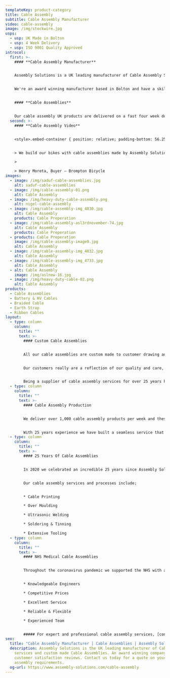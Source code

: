 ```yaml
---
templateKey: product-category
title: Cable Assembly
subtitle: Cable Assembly Manufacturer
video: cable-assembly
image: /img/stockwire.jpg
usps:
  - usp: UK Made in Bolton
  - usp: 4 Week Delivery
  - usp: ISO 9001 Quality Approved
introcol:
  first: >-
    #### **Cable Assembly Manufacturer**


    Assembly Solutions is a UK leading manufacturer of Cable Assembly Services. We boast an incredible 25 Years of cable assembly excellence and accredited to the International Standards of **ISO 9001** and **ISO 45001**.


    We're an award winning manufacturer based in Bolton and have a skilful team of 70 staff who help produce over 1,000 cable assemblies per week. Our friendly and focused operators are fully trained to the **Cable Assembly Standards of IPC** on all cable assembly production processes including; crimping, soldering, tinning and understanding acceptable tolerances set by the customer.


    #### **Cable Assemblies**


    Our cable assembly UK products are delivered on a fast four week delivery, from receipt of sample approval. We make a cable assembly sample for all new products to ensure that the customer is 100% satisfied and happy for us to commence with full volume production. We work to only the highest quality standards and proud that all our cable assemblies are manufactured in our family run British Bolton factory.
  second: >-
    #### **Cable Assembly Video**


    <style>.embed-container { position: relative; padding-bottom: 56.25%; height: 0; overflow: hidden; max-width: 100%; } .embed-container iframe, .embed-container object, .embed-container embed { position: absolute; top: 0; left: 0; width: 100%; height: 100%; }</style><div class='embed-container'><iframe src='https://www.youtube.com/embed/JM9UP2GiQ_M?loop=1&playlist=JM9UP2GiQ_M' frameborder='0' allowfullscreen></iframe></div>


    > We build our bikes with cable assemblies made by Assembly Solutions as their quality is first class and deliveries are always on time, which is vital for our fast moving production lines! The sales and engineering team are an absolute pleasure to deal with, very friendly and quick to respond to any technical changes and quotations. It is very easy to say that ASL are one of our best suppliers!  

    >

    > Henry Moreta, Buyer – Brompton Bicycle
images:
  - image: /img/saduf-cable-assemblies.jpg
    alt: saduf-cable-assemblies
  - image: /img/cable-assembly-01.png
    alt: Cable Assembly
  - image: /img/heavy-duty-cable-assembly.png
    alt: nigel-cable-assembly
  - image: /img/cable-assembly-img_4030.jpg
    alt: Cable Assembly
    products: Cable Preperation
  - image: /img/cable-assembly-asl3rdnovember-74.jpg
    alt: Cable Assembly
    products: Cable Preperation
  - products: Cable Preperation
    image: /img/cable-assembly-image0.jpg
    alt: Cable Assembly
  - image: /img/cable-assembly-img_4032.jpg
    alt: Cable Assembly
  - image: /img/cable-assembly-img_4733.jpg
    alt: Cable Assembly
  - alt: Cable Assembly
    image: /img/aslnew-16.jpg
  - image: /img/heavy-duty-cable-02.png
    alt: Cable Assembly
products:
  - Cable Assemblies
  - Battery & HV Cables
  - Braided Cable
  - Earth Strap
  - Ribbon Cables
layout:
  - type: column
    column:
      title: ""
      text: >-
        #### Custom Cable Assemblies


        All our cable assemblies are custom made to customer drawing and specification. We can assist with technical engineering before producing prototypes for sample approval, and our flexible way of working allows for any changes to specification before full volume batches begin. 


        Our customers really are a reflection of our quality and care, which is why we are immensely proud to manufacture cable assemblies for two world-renowned manufacturers, Aston Martin and Brompton Bicycle. These two customers are examples where the opportunities have grown from manufacturing a handful of their cable assembly products, to now producing an extensive range of cost-effective [cable assemblies](/cable-assemblies) and wiring looms to their operational plants.


        Being a supplier of cable assembly services for over 25 years has extensively broadened our knowledge and expertise in multiple markets. These include; Automotive, General Engineering, Medical & Nuclear.
  - type: column
    column:
      title: ""
      text: >-
        #### Cable Assembly Production


        We deliver over 1,000 cable assembly products per week and these are shipped worldwide to Industries including; Automotive, Medical, Security and Test & Measurement. Based in our large and lively Bolton factory, our cable assembly production is set up for fast turnaround and accurate manufacture.


        With 25 years experience we have built a seamless service that offers customers a cable assembly solution, supporting them with design & development and delivering on a fast and flexible turnaround.
  - type: column
    column:
      title: ""
      text: >-
        #### 25 Years Of Cable Assemblies


        In 2020 we celebrated an incredible 25 years since Assembly Solutions was created by Founder Graham Balshaw. Our experience and knowledge has grown hugely over the years, leading us to become a UK trusted supplier of [cable assemblies](/cable-assemblies) and other wiring products.


        Our cable assembly services and processes include;


        * Cable Printing

        * Over Moulding

        * Ultrasonic Welding

        * Soldering & Tinning

        * Extensive Tooling
  - type: column
    column:
      title: ""
      text: >-
        #### NHS Medical Cable Assemblies


        Throughout the coronavirus pandemic we supported the NHS with a range cable assembly products for medical equipment. These included; cable assemblies for Covid testing apparatus, hospital bed cables, sterilisation[](www.assembly-solutions.com/cable-assemblies) [cable assemblies](/cable-assemblies)[](www.assembly-solutions.com/cable-assemblies) and ventilation equipment cables. It has been an extremely challenging time and we're proud our of team that put in extra over time every week to show their support in helping hospitals all across the world.


        * Knowledgeable Engineers

        * Competitive Prices

        * Excellent Service

        * Reliable & Flexible

        * Experienced Team


        ##### For expert and professional cable assembly services, [contact Assembly Solutions ](https://www.assembly-solutions.com/contact)today for a specially tailored quote and advice on your project.
seo:
  title: "Cable Assembly Manufacturer | Cable Assemblies | Assembly Solutions "
  description: Assembly Solutions is the UK leading manufacturer of Cable Assembly
    services and custom made Cable Assemblies. An award winning company with 98%
    customer satisfaction reviews. Contact us today for a quote on your cable
    assembly requirements.
  og-url: https://www.assembly-solutions.com/cable-assembly
---
```

